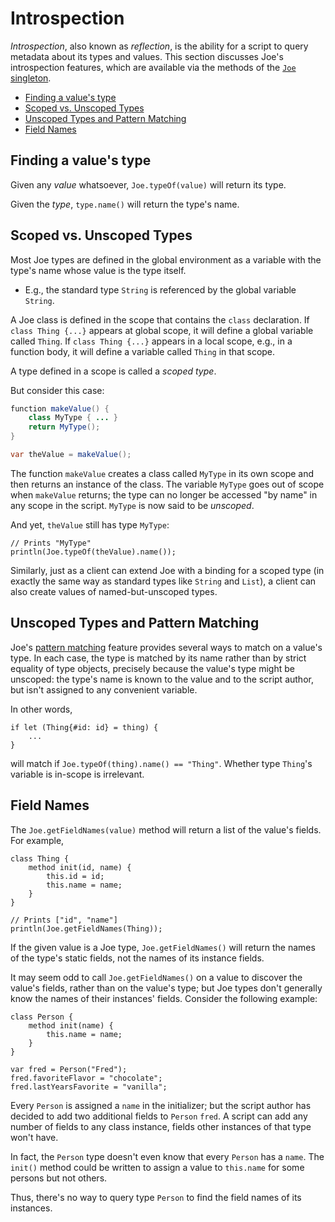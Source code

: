 # Introspection

*Introspection*, also known as *reflection*, is the ability for a script to
query metadata about its types and values.  This section discusses Joe's
introspection features, which are available via the methods of the
[`Joe` singleton](library/type.joe.Joe.md).

- [Finding a value's type](#finding-a-values-type)
- [Scoped vs. Unscoped Types](#scoped-vs-unscoped-types)
- [Unscoped Types and Pattern Matching](#unscoped-types-and-pattern-matching)
- [Field Names](#field-names) 

## Finding a value's type

Given any *value* whatsoever, `Joe.typeOf(value)` will return its type.

Given the *type*, `type.name()` will return the type's name.

## Scoped vs. Unscoped Types

Most Joe types are defined in the global environment as a variable with
the type's name whose value is the type itself.

- E.g., the standard type `String` is referenced by the global 
  variable `String`.

A Joe class is defined in the scope that contains the `class` declaration.  If
`class Thing {...}` appears at global scope, it will define a global 
variable called `Thing`.  If `class Thing {...}` appears in a local scope,
e.g., in a function body, it will define a variable called `Thing` in that
scope.

A type defined in a scope is called a *scoped type*.

But consider this case:

```java
function makeValue() {
    class MyType { ... }
    return MyType();
}

var theValue = makeValue();
```

The function `makeValue` creates a class called `MyType` in its own scope and
then returns an instance of the class.  The variable `MyType` goes out of
scope when `makeValue` returns; the type can no longer be accessed "by name"
in any scope in the script.  `MyType` is now said to be *unscoped*.

And yet, `theValue` still has type `MyType`:

```joe
// Prints "MyType"
println(Joe.typeOf(theValue).name());
```

Similarly, just as a client can extend Joe with a binding for a scoped type
(in exactly the same way as standard types like `String` and `List`), a
client can also create values of named-but-unscoped types.

## Unscoped Types and Pattern Matching

Joe's [pattern matching](patterns.md) feature provides several ways to match
on a value's type. In each case, the type is matched by its name rather than
by strict equality of type objects, precisely because the value's type 
might be unscoped: the type's name is known to the value and to the script 
author, but isn't assigned to any convenient variable.

In other words,

```joe
if let (Thing{#id: id} = thing) {
    ...
}
```

will match if `Joe.typeOf(thing).name() == "Thing"`.  Whether type `Thing`'s
variable is in-scope is irrelevant.

## Field Names

The `Joe.getFieldNames(value)` method will return a list of the value's fields.
For example, 

```joe
class Thing {
    method init(id, name) {
        this.id = id;
        this.name = name;
    }
}

// Prints ["id", "name"]
println(Joe.getFieldNames(Thing));
```

If the given value is a Joe type, `Joe.getFieldNames()` will return the 
names of the type's static fields, not the names of its instance fields.

It may seem odd to call `Joe.getFieldNames()` on a value to discover the
value's fields, rather than on the value's type; but Joe types don't 
generally know the names of their instances' fields.  Consider the 
following example:

```
class Person { 
    method init(name) {
        this.name = name; 
    } 
}

var fred = Person("Fred");
fred.favoriteFlavor = "chocolate";
fred.lastYearsFavorite = "vanilla";
```

Every `Person` is assigned a `name` in the initializer; but the script
author has decided to add two additional fields to `Person` `fred`.
A script can add any number of fields to any class instance, fields
other instances of that type won't have.

In fact, the `Person` type doesn't even know that every `Person` has
a `name`.  The `init()` method could be written to assign a value to 
`this.name` for some persons but not others.

Thus, there's no way to query type `Person` to find the field names of its
instances.
